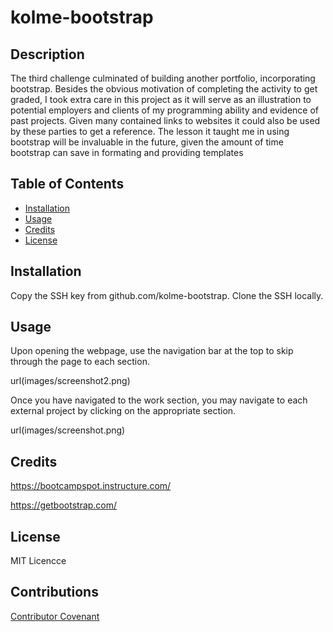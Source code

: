 # kolme-bootstrap


## Description

The third challenge culminated of building another portfolio, incorporating bootstrap. Besides the obvious motivation of completing the activity to get graded, I took extra care in this project as it will serve as an illustration to potential employers and clients of my programming ability and evidence of past projects. Given many contained links to websites it could also be used by these parties to get a reference. The lesson it taught me in using bootstrap will be invaluable in the future, given the amount of time bootstrap can save in formating and providing templates



## Table of Contents 



- [Installation](#installation)
- [Usage](#usage)
- [Credits](#credits)
- [License](#license)

## Installation

Copy the SSH key from github.com/kolme-bootstrap.
Clone the SSH locally.


## Usage


Upon opening the webpage, use the navigation bar at the top to skip through the page to each section.
    
url(images/screenshot2.png)

Once you have navigated to the work section, you may navigate to each external project by clicking on the appropriate section.

url(images/screenshot.png)

## Credits

https://bootcampspot.instructure.com/

https://getbootstrap.com/

## License

MIT Licencce


## Contributions

[Contributor Covenant](https://www.contributor-covenant.org/) 
